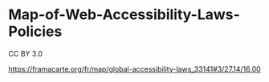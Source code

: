 # Map-of-Web-Accessibility-Laws-Policies
CC BY 3.0

https://framacarte.org/fr/map/global-accessibility-laws_33141#3/27.14/16.00
